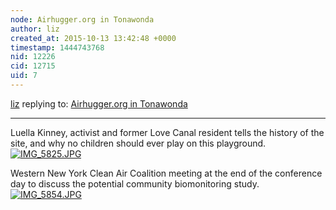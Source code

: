 ```yaml
---
node: Airhugger.org in Tonawonda
author: liz
created_at: 2015-10-13 13:42:48 +0000
timestamp: 1444743768
nid: 12226
cid: 12715
uid: 7
---
```




[liz](../profile/liz) replying to: [Airhugger.org in Tonawonda](../notes/liz/09-18-2015/airhugger-org-in-tonawonda)

----
Luella Kinney, activist and former Love Canal resident tells the history of the site, and why no children should ever play on this playground. [![IMG_5825.JPG](https://i.publiclab.org/system/images/photos/000/011/938/medium/IMG_5825.JPG)](https://i.publiclab.org/system/images/photos/000/011/938/original/IMG_5825.JPG)

Western New York Clean Air Coalition meeting at the end of the conference day to discuss the potential community biomonitoring study. 
[![IMG_5854.JPG](https://i.publiclab.org/system/images/photos/000/011/939/medium/IMG_5854.JPG)](https://i.publiclab.org/system/images/photos/000/011/939/original/IMG_5854.JPG)



